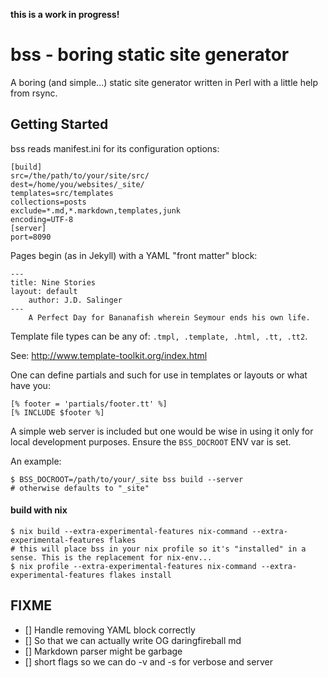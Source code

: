 **this is a work in progress!**

# bss - boring static site generator

A boring (and simple...) static site generator written in Perl with a little help from rsync.

## Getting Started

bss reads manifest.ini for its configuration options:
	
	[build]
	src=/the/path/to/your/site/src/
	dest=/home/you/websites/_site/
	templates=src/templates
	collections=posts
	exclude=*.md,*.markdown,templates,junk
	encoding=UTF-8
	[server]
	port=8090

Pages begin (as in Jekyll) with a YAML "front matter" block:  

	---
	title: Nine Stories
	layout: default 
        author: J.D. Salinger 
	---
		A Perfect Day for Bananafish wherein Seymour ends his own life.

Template file types can be any of: `.tmpl, .template, .html, .tt, .tt2`.

See: http://www.template-toolkit.org/index.html

One can define partials and such for use in templates or layouts or what have you: 
```
[% footer = 'partials/footer.tt' %]
[% INCLUDE $footer %]
```

A simple web server is included but one would be wise in using it only for local development purposes.
Ensure the `BSS_DOCROOT` ENV var is set.

An example:

```
$ BSS_DOCROOT=/path/to/your/_site bss build --server
# otherwise defaults to "_site"
```

#### build with nix
```
$ nix build --extra-experimental-features nix-command --extra-experimental-features flakes
# this will place bss in your nix profile so it's "installed" in a sense. This is the replacement for nix-env...
$ nix profile --extra-experimental-features nix-command --extra-experimental-features flakes install
```

## FIXME
- [] Handle removing YAML block correctly
- [] So that we can actually write OG daringfireball md
- [] Markdown parser might be garbage 
- [] short flags so we can do -v and -s for verbose and server
